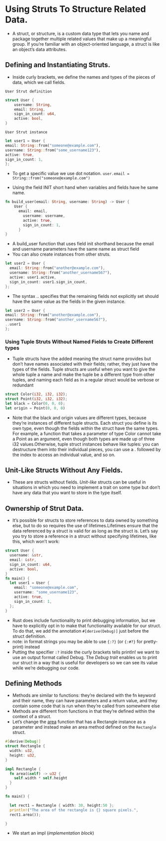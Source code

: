 # Using Struts To Structure Related Data.

- A struct, or structure, is a custom data type that lets you name and package together multiple related values that make up a meaningful group. If you’re familiar with an object-oriented language, a struct is like an object’s data attributes.

## Defining and Instantiating Struts.

- Inside curly brackets, we define the names and types of the pieces of data, which we call fields.

`User Strut definition`

```rs
struct User {
    username: String,
    email: String,
    sign_in_count: u64,
    active: bool,
}
```

`User Strut instance`

```rs
let user1 = User {
email: String::from("someone@example.com"),
username: String::from("some_username123"),
active: true,
sign_in_count: 1,
};
```

- To get a specific value we use dot notation.
  `user.email = String::from("someone@example.com")`

- Using the field INIT short hand when variables and fields have he same name.

```rs
fn build_user(email: String, username: String) -> User {
    User {
      email: email,
        username: username,
        active: true,
        sign_in_count: 1,
      }
}
```

- A build_user function that uses field init shorthand because the email and username parameters have the same name as struct field
- You can also create instances from other struts.

```rs
let user2 = User {
  email: String::from("another@example.com"),
  username: String::from("another_username567"),
  active: user1.active,
  sign_in_count: user1.sign_in_count,
};
```

- The syntax .. specifies that the remaining fields not
  explicitly set should have the same value as the fields in the given instance.

```rs
let user2 = User {
email: String::from("another@example.com"),
username: String::from("another_username567"),
..user1
};
```

### Using Tuple Struts Without Named Fields to Create Different types

- Tuple structs have the added meaning the struct name provides but don’t have names associated with their fields; rather, they just have the types of the fields. Tuple structs are useful when you want to give the whole tuple a name and make the tuple be a different type from other tuples, and naming each field as in a regular struct would be verbose or redundant

```rs
struct Color(i32, i32, i32);
struct Point(i32, i32, i32);
let black = Color(0, 0, 0);
let origin = Point(0, 0, 0)
```

- Note that the black and origin values are different types, because they’re instances of different tuple structs. Each struct you define is its own type, even though the fields within the struct have the same types. For example, a function that takes a parameter of type Color cannot take a Point as an argument, even though both types are made up of three i32 values.Otherwise, tuple struct instances behave like tuples: you can destructure them into their individual pieces, you can use a . followed by the index to access an individual value, and so on.

## Unit-Like Structs Without Any Fields.

- These are structs without fields. _Unit-like_ structs can be useful in situations in which you need to implement a trait on some type but don’t have any data that you want to store in the type itself.

## Ownership of Strut Data.

- It’s possible for structs to store references to data owned by something else, but to do so requires the use of lifetimes.Lifetimes ensure that the data referenced by a struct is valid for as long as the struct is. Let’s say you try to store a reference in a struct without specifying lifetimes, like this, which won’t work:

```rs
struct User {
  username: &str,
  email: &str,
  sign_in_count: u64,
  active: bool,
}
fn main() {
  let user1 = User {
    email: "someone@example.com",
    username: "some_username123",
    active: true,
    sign_in_count: 1,
  };
}

```

- Rust does include functionality to print debugging information, but we have to explicitly opt in to make that functionality available for our struct. To do that, we add the annotation `#[derive(Debug)]` just before the struct definition.
- note: in format strings you may be able to use `{:?}` (or `{:#?}` for pretty-print) instead
- Putting the specifier `:?` inside the curly brackets tells println! we want to use an output format called Debug. The _Debug trait_ enables us to print our struct in a way that is useful for developers so we can see its value while we’re debugging our code.

## Defining Methods

- Methods are similar to functions: they’re declared with the fn keyword and their name, they can have parameters and a return value, and they contain some code that is run when they’re called from somewhere else
- Methods are different from functions in that they’re defined within the context of a struct.
- Let’s change the [area](/src/struts.rs) function that has a Rectangle instance as a parameter and instead make an area method defined on the `Rectangle` struct.

```rs
#[derive(Debug)]
struct Rectangle {
  width: u32,
  height: u32,
}

impl Rectangle {
  fn area(&self) -> u32 {
    self.width * self.height
  }
}

fn main() {

  let rect1 = Rectangle { width: 30, height:50 };
  println!("The area of the rectangle is {} square pixels.",
  rect1.area());

}
```

<!-- Page 93 -->

- We start an impl (_implementation block_)
